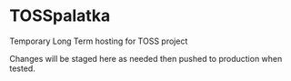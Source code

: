 # TOSSpalatka
Temporary Long Term hosting for TOSS project 

Changes will be staged here as needed then pushed to production when tested. 
